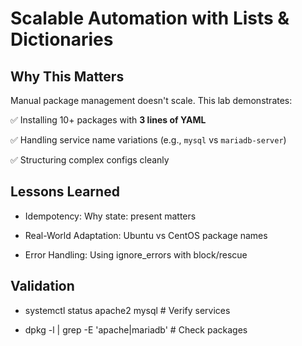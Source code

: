 # Scalable Automation with Lists & Dictionaries  

## Why This Matters  

Manual package management doesn't scale. This lab demonstrates:  

✅ Installing 10+ packages with **3 lines of YAML**  

✅ Handling service name variations (e.g., `mysql` vs `mariadb-server`)  

✅ Structuring complex configs cleanly  



## Lessons Learned

- Idempotency: Why state: present matters

- Real-World Adaptation: Ubuntu vs CentOS package names

- Error Handling: Using ignore_errors with block/rescue


## Validation

- systemctl status apache2 mysql  # Verify services 

- dpkg -l | grep -E 'apache|mariadb'  # Check packages  